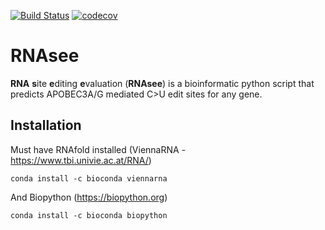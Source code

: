 <!--[![GitHub release](https://img.shields.io/github/release/zfalls/RNAsee.svg)](https://github.com/zfalls/RNAsee/releases)-->
[![Build Status](https://travis-ci.org/zfalls/RNAsee.png)](https://travis-ci.org/zmfalls/RNAsee)
[![codecov](https://codecov.io/gh/zfalls/RNAsee/branch/master/graph/badge.svg)](https://codecov.io/gh/zmfalls/RNAsee)
<!--[![Github All Releases](https://img.shields.io/github/downloads/zfalls/RNAsee/total.svg)](https://github.com/zfalls/RNAsee/downloads/total)-->

# RNAsee
**RNA** **s**ite **e**diting **e**valuation (**RNAsee**) is a bioinformatic python script that predicts APOBEC3A/G mediated C>U edit sites for any gene.

## Installation
Must have RNAfold installed (ViennaRNA - https://www.tbi.univie.ac.at/RNA/)

`conda install -c bioconda viennarna`

And Biopython (https://biopython.org)

`conda install -c bioconda biopython`

